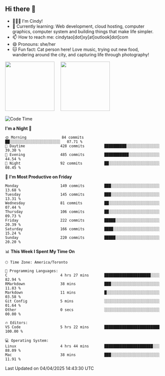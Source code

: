 ## Hi there 👋

<!--
**xinyue296/xinyue296** is a ✨ _special_ ✨ repository because its `README.md` (this file) appears on your GitHub profile.

Here are some ideas to get you started:

- 🔭 I’m currently working on ...
- 🌱 I’m currently learning ...
- 👯 I’m looking to collaborate on ...
- 🤔 I’m looking for help with ...
- 💬 Ask me about ...
- 📫 How to reach me: ...
- 😄 Pronouns: ...
- ⚡ Fun fact: ...
-->
- 👩🏻‍💻 I'm Cindy!
- 🌱 Currently learning: Web development, cloud hosting, computer graphics, computer system and building things that make life simpler.
- 📫 How to reach me: cindytao[dot]xy[at]outlook[dot]com
- 😄 Pronouns: she/her
- 🐱 Fun fact: Cat person here! Love music, trying out new food, wandering around the city, and capturing life through photography!

<!--Github Status: start-->
<div align="left">
  <img height="160em" src="https://github-readme-stats-topaz-two-25.vercel.app/api?username=xinyue296&theme=react&show_icons=true&count_private=true&include_orgs=true&hide=contribs,issues" />
    &nbsp;&nbsp;&nbsp;
  <img height="160em" src="https://github-readme-stats-cindy-taos-projects.vercel.app/api/top-langs/?username=xinyue296&theme=react&count_private=true&include_orgs=true&layout=compact" />
</div>
<!-- Github Status: end-->

<!--START_SECTION:waka-->
![Code Time](http://img.shields.io/badge/Code%20Time-292%20hrs%2042%20mins-blue)

**I'm a Night 🦉** 

```text
🌞 Morning                84 commits          ██░░░░░░░░░░░░░░░░░░░░░░░   07.71 % 
🌆 Daytime                428 commits         ██████████░░░░░░░░░░░░░░░   39.30 % 
🌃 Evening                485 commits         ███████████░░░░░░░░░░░░░░   44.54 % 
🌙 Night                  92 commits          ██░░░░░░░░░░░░░░░░░░░░░░░   08.45 % 
```
📅 **I'm Most Productive on Friday** 

```text
Monday                   149 commits         ███░░░░░░░░░░░░░░░░░░░░░░   13.68 % 
Tuesday                  145 commits         ███░░░░░░░░░░░░░░░░░░░░░░   13.31 % 
Wednesday                81 commits          ██░░░░░░░░░░░░░░░░░░░░░░░   07.44 % 
Thursday                 106 commits         ██░░░░░░░░░░░░░░░░░░░░░░░   09.73 % 
Friday                   222 commits         █████░░░░░░░░░░░░░░░░░░░░   20.39 % 
Saturday                 166 commits         ████░░░░░░░░░░░░░░░░░░░░░   15.24 % 
Sunday                   220 commits         █████░░░░░░░░░░░░░░░░░░░░   20.20 % 
```


📊 **This Week I Spent My Time On** 

```text
🕑︎ Time Zone: America/Toronto

💬 Programming Languages: 
C                        4 hrs 27 mins       █████████████████████░░░░   82.94 % 
RMarkdown                38 mins             ███░░░░░░░░░░░░░░░░░░░░░░   11.83 % 
Markdown                 11 mins             █░░░░░░░░░░░░░░░░░░░░░░░░   03.58 % 
Git Config               5 mins              ░░░░░░░░░░░░░░░░░░░░░░░░░   01.64 % 
Other                    0 secs              ░░░░░░░░░░░░░░░░░░░░░░░░░   00.00 % 

🔥 Editors: 
VS Code                  5 hrs 22 mins       █████████████████████████   100.00 % 

💻 Operating System: 
Linux                    4 hrs 44 mins       ██████████████████████░░░   88.09 % 
Mac                      38 mins             ███░░░░░░░░░░░░░░░░░░░░░░   11.91 % 
```


 Last Updated on 04/04/2025 14:43:30 UTC
<!--END_SECTION:waka-->
